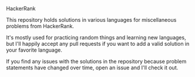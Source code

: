 HackerRank

This repository holds solutions in various languages for miscellaneous problems from HackerRank.

It's mostly used for practicing random things and learning new languages, but I'll happily accept any pull requests if you want to add a valid solution in your favorite language.

If you find any issues with the solutions in the repository because problem statements have changed over time, open an issue and I'll check it out.
